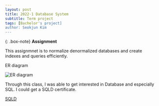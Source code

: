 ```yaml
---
layout: post
title: 2022-1 Database System
subtitle: Term project 
tags: [Bachelor's project]
author: Seokjun Kim
---
```


{: .box-note}
**Assignment**

This assignmnet is to normalize denormalized databases and create indexes and queries efficiently.

ER diagram
<br>

![ER diagram](https://withalliam.github.io/assets/img/erdiagram.png)

Through this class, I was able to get interested in Database and especially SQL. I could get a SQLD certificate.

[SQLD](https://www.dataq.or.kr/www/sub/a_04.do)